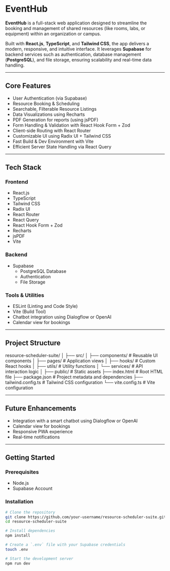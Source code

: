 # EventHub

**EventHub** is a full-stack web application designed to streamline the booking and management of shared resources (like rooms, labs, or equipment) within an organization or campus.

Built with **React.js**, **TypeScript**, and **Tailwind CSS**, the app delivers a modern, responsive, and intuitive interface. It leverages **Supabase** for backend services such as authentication, database management (**PostgreSQL**), and file storage, ensuring scalability and real-time data handling.

---

## Core Features

- User Authentication (via Supabase)
- Resource Booking & Scheduling
- Searchable, Filterable Resource Listings
- Data Visualizations using Recharts
- PDF Generation for reports (using jsPDF)
- Form Handling & Validation with React Hook Form + Zod
- Client-side Routing with React Router
- Customizable UI using Radix UI + Tailwind CSS
- Fast Build & Dev Environment with Vite
- Efficient Server State Handling via React Query

---

## Tech Stack

### Frontend
- React.js
- TypeScript
- Tailwind CSS
- Radix UI
- React Router
- React Query
- React Hook Form + Zod
- Recharts
- jsPDF
- Vite

### Backend
- Supabase
  - PostgreSQL Database
  - Authentication
  - File Storage

### Tools & Utilities
- ESLint (Linting and Code Style)
- Vite (Build Tool)
- Chatbot integration using Dialogflow or OpenAI
- Calendar view for bookings

---

## Project Structure

resource-scheduler-suite/
│
├── src/
│   ├── components/        # Reusable UI components
│   ├── pages/             # Application views
│   ├── hooks/             # Custom React hooks
│   ├── utils/             # Utility functions
│   └── services/          # API interaction logic
│
├── public/                # Static assets
├── index.html             # Root HTML file
├── package.json           # Project metadata and dependencies
├── tailwind.config.ts     # Tailwind CSS configuration
└── vite.config.ts         # Vite configuration


---

## Future Enhancements

- Integration with a smart chatbot using Dialogflow or OpenAI
- Calendar view for bookings
- Responsive PWA experience
- Real-time notifications

---

## Getting Started

### Prerequisites
- Node.js
- Supabase Account

### Installation

```bash
# Clone the repository
git clone https://github.com/your-username/resource-scheduler-suite.git
cd resource-scheduler-suite

# Install dependencies
npm install

# Create a `.env` file with your Supabase credentials
touch .env

# Start the development server
npm run dev


